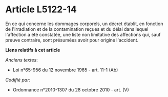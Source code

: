# Article L5122-14

En ce qui concerne les dommages corporels, un décret établit, en fonction de l'irradiation et de la contamination reçues et
du délai dans lequel l'affection a été constatée, une liste non limitative des affections qui, sauf preuve contraire, sont
présumées avoir pour origine l'accident.

**Liens relatifs à cet article**

_Anciens textes_:

  - Loi n°65-956 du 12 novembre 1965 - art. 11-1 (Ab)

_Codifié par_:

  - Ordonnance n°2010-1307 du 28 octobre 2010 - art. (V)
